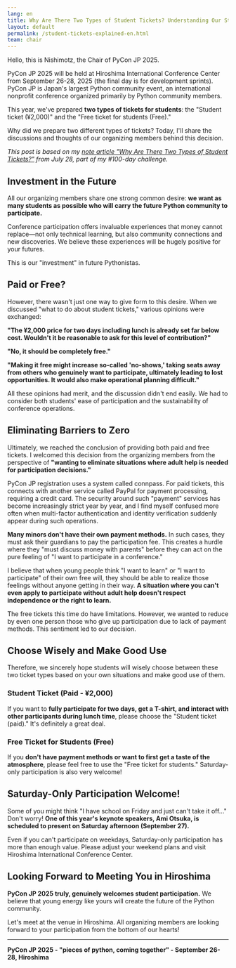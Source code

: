 ```yaml
---
lang: en
title: Why Are There Two Types of Student Tickets? Understanding Our Student Support System - PyCon JP 2025 Chair's Report
layout: default
permalink: /student-tickets-explained-en.html
team: chair
---
```


Hello, this is Nishimotz, the Chair of PyCon JP 2025.

PyCon JP 2025 will be held at Hiroshima International Conference Center from September 26-28, 2025 (the final day is for development sprints). PyCon JP is Japan's largest Python community event, an international nonprofit conference organized primarily by Python community members.

This year, we've prepared **two types of tickets for students**: the "Student ticket (¥2,000)" and the "Free ticket for students (Free)."

Why did we prepare two different types of tickets? Today, I'll share the discussions and thoughts of our organizing members behind this decision.

*This post is based on my [note article "Why Are There Two Types of Student Tickets?"](https://note.com/24motz/n/nd8f7495d20a6) from July 28, part of my #100-day challenge.*

## Investment in the Future

All our organizing members share one strong common desire: **we want as many students as possible who will carry the future Python community to participate.**

Conference participation offers invaluable experiences that money cannot replace—not only technical learning, but also community connections and new discoveries. We believe these experiences will be hugely positive for your futures.

This is our "investment" in future Pythonistas.

## Paid or Free?

However, there wasn't just one way to give form to this desire. When we discussed "what to do about student tickets," various opinions were exchanged:

**"The ¥2,000 price for two days including lunch is already set far below cost. Wouldn't it be reasonable to ask for this level of contribution?"**

**"No, it should be completely free."**

**"Making it free might increase so-called 'no-shows,' taking seats away from others who genuinely want to participate, ultimately leading to lost opportunities. It would also make operational planning difficult."**

All these opinions had merit, and the discussion didn't end easily. We had to consider both students' ease of participation and the sustainability of conference operations.

## Eliminating Barriers to Zero

Ultimately, we reached the conclusion of providing both paid and free tickets. I welcomed this decision from the organizing members from the perspective of **"wanting to eliminate situations where adult help is needed for participation decisions."**

PyCon JP registration uses a system called connpass. For paid tickets, this connects with another service called PayPal for payment processing, requiring a credit card. The security around such "payment" services has become increasingly strict year by year, and I find myself confused more often when multi-factor authentication and identity verification suddenly appear during such operations.

**Many minors don't have their own payment methods.** In such cases, they must ask their guardians to pay the participation fee. This creates a hurdle where they "must discuss money with parents" before they can act on the pure feeling of "I want to participate in a conference."

I believe that when young people think "I want to learn" or "I want to participate" of their own free will, they should be able to realize those feelings without anyone getting in their way. **A situation where you can't even apply to participate without adult help doesn't respect independence or the right to learn.**

The free tickets this time do have limitations. However, we wanted to reduce by even one person those who give up participation due to lack of payment methods. This sentiment led to our decision.

## Choose Wisely and Make Good Use

Therefore, we sincerely hope students will wisely choose between these two ticket types based on your own situations and make good use of them.

### Student Ticket (Paid - ¥2,000)
If you want to **fully participate for two days, get a T-shirt, and interact with other participants during lunch time**, please choose the "Student ticket (paid)." It's definitely a great deal.

### Free Ticket for Students (Free)
If you **don't have payment methods or want to first get a taste of the atmosphere**, please feel free to use the "Free ticket for students." Saturday-only participation is also very welcome!

## Saturday-Only Participation Welcome!

Some of you might think "I have school on Friday and just can't take it off..." Don't worry! **One of this year's keynote speakers, Ami Otsuka, is scheduled to present on Saturday afternoon (September 27).**

Even if you can't participate on weekdays, Saturday-only participation has more than enough value. Please adjust your weekend plans and visit Hiroshima International Conference Center.

## Looking Forward to Meeting You in Hiroshima

**PyCon JP 2025 truly, genuinely welcomes student participation.** We believe that young energy like yours will create the future of the Python community.

Let's meet at the venue in Hiroshima. All organizing members are looking forward to your participation from the bottom of our hearts!

---

**PyCon JP 2025 - "pieces of python, coming together" - September 26-28, Hiroshima**
